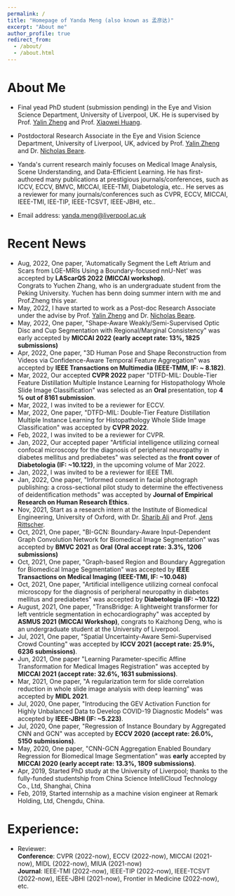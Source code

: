 ```yaml
---
permalink: /
title: "Homepage of Yanda Meng (also known as 孟彦达)"
excerpt: "About me"
author_profile: true
redirect_from: 
  - /about/
  - /about.html
---
```




About Me
====

+ Final yead PhD student (submission pending) in the Eye and Vision Science Department, University of Liverpool, UK. He is supervised by Prof. [Yalin Zheng](http://pcwww.liv.ac.uk/~yzheng/) and Prof. [Xiaowei Huang](https://cgi.csc.liv.ac.uk/~xiaowei/).  
+ Postdoctoral Research Associate in the Eye and Vision Science Department, University of Liverpool, UK, adviced by Prof. [Yalin Zheng](http://pcwww.liv.ac.uk/~yzheng/) and Dr. [Nicholas Beare](https://www.liverpool.ac.uk/life-course-and-medical-sciences/staff/nicholas-beare/). 
+ Yanda's current research mainly focuses on Medical Image Analysis, Scene Understanding, and Data-Efficient Learning. He has first-authored many publications at prestigious journals/conferences, such as ICCV, ECCV, BMVC, MICCAI, IEEE-TMI, Diabetologia, etc.. He serves as a reviewer for many journals/conferences such as CVPR, ECCV, MICCAI, IEEE-TMI, IEE-TIP, IEEE-TCSVT, IEEE-JBHI, etc..  

+ Email address: yanda.meng@liverpool.ac.uk



Recent News
=== 
+ Aug, 2022, One paper, 'Automatically Segment the Left Atrium and Scars from LGE-MRIs Using a Boundary-focused nnU-Net' was accepted by **LAScarQS 2022 (MICCAI workshop)**.  
Congrats to Yuchen Zhang, who is an undergraduate student from the Peking University. Yuchen has benn doing summer intern with me and Prof.Zheng this year.
+ May, 2022, I have started to work as a Post-doc Research Associate under the advise by Prof. [Yalin Zheng](http://pcwww.liv.ac.uk/~yzheng/) and Dr. [Nicholas Beare](https://www.liverpool.ac.uk/life-course-and-medical-sciences/staff/nicholas-beare/).  
+ May, 2022, One paper, "Shape-Aware Weakly/Semi-Supervised Optic Disc and Cup Segmentation with Regional/Marginal Consistency" was early accepted by **MICCAI 2022 (early accept rate: 13%, 1825 submissions)** 
+ Apr, 2022, One paper, "3D Human Pose and Shape Reconstruction from Videos via Confidence-Aware Temporal Feature Aggregation" was accepted by **IEEE Transactions on Multimedia (IEEE-TMM, IF: ~ 8.182)**.
+ Mar, 2022, Our accepted **CVPR 2022** paper "DTFD-MIL: Double-Tier Feature Distillation Multiple Instance Learning for Histopathology Whole Slide Image Classification" was selected as an **Oral** presentation, top **4 % out of 8161 submission**.
+ Mar, 2022, I was invited to be a reviewer for ECCV.
+ Mar, 2022, One paper, "DTFD-MIL: Double-Tier Feature Distillation Multiple Instance Learning for Histopathology Whole Slide Image Classification" was accepted by **CVPR 2022**. 
+ Feb, 2022, I was invited to be a reviewer for CVPR.
+ Jan, 2022, Our accepted paper "Artificial intelligence utilizing corneal confocal microscopy for the diagnosis of peripheral neuropathy in diabetes mellitus and prediabetes" was selected as the **front cover** of **Diabetologia (IF: ~10.122)**, in the upcoming volume of Mar 2022.
+ Jan, 2022, I was invited to be a reviewer for IEEE TMI.
+ Jan, 2022, One paper, "Informed consent in facial photograph publishing: a cross-sectional pilot study to determine the effectiveness of deidentification methods" was accepted by **Journal of Empirical Research on Human Research Ethics**.  
+ Nov, 2021, Start as a research intern at the Institute of Biomedical Engineering, University of Oxford, with Dr. [Sharib Ali](https://eng.ox.ac.uk/people/sharib-ali/) and Prof. [Jens Rittscher](https://www.ndm.ox.ac.uk/team/jens-rittscher).  
+ Oct, 2021, One paper, "BI-GCN: Boundary-Aware Input-Dependent Graph Convolution Network for Biomedical Image Segmentation" was accepted by **BMVC 2021** as **Oral**
**(Oral accept rate: 3.3%, 1206 submissions)**
+ Oct, 2021, One paper, "Graph-based Region and Boundary Aggregation for Biomedical Image Segmentation" was accepted by **IEEE Transactions on Medical Imaging (IEEE-TMI, IF: ~10.048)**
+ Oct, 2021, One paper, "Artificial intelligence utilizing corneal confocal microscopy for the diagnosis of peripheral neuropathy in diabetes mellitus and prediabetes" was accepted by **Diabetologia (IF: ~10.122)**
+ August, 2021, One paper, "TransBridge: A lightweight transformer for left ventricle segmentation in echocardiography" was accepted by **ASMUS 2021 (MICCAI Workshop)**, congrats to Kaizhong Deng, who is an undergraduate student at the University of Liverpool.
+ Jul, 2021, One paper, "Spatial Uncertainty-Aware Semi-Supervised Crowd Counting" was accepted by **ICCV 2021 (accept rate: 25.9%, 6236 submissions)**.
+ Jun, 2021, One paper "Learning Parameter-specific Affine Transformation for Medical Images Registration" was accepted by **MICCAI 2021 (accept rate: 32.6%, 1631 submissions)**.
+ Mar, 2021, One paper, "A regularization term for slide correlation reduction in whole slide image analysis with deep learning" was accepted by **MIDL 2021**.
+ Jul, 2020, One paper, "Introducing the GEV Activation Function for Highly Unbalanced Data to Develop COVID-19 Diagnostic Models" was accepted by **IEEE-JBHI (IF: ~5.223)**.
+ Jul, 2020, One paper, "Regression of Instance Boundary by Aggregated CNN and GCN" was accepted by **ECCV 2020 (accept rate: 26.0%, 5150 submissions)**.
+ May, 2020, One paper, "CNN-GCN Aggregation Enabled Boundary Regression for Biomedical Image Segmentation" was **early** accepted by **MICCAI 2020 (early accept rate: 13.3%, 1809 submissions)**.
+ Apr, 2019, Started PhD study at the University of Liverpool; thanks to the fully-funded studentship from China Science IntelliCloud Technology Co., Ltd, Shanghai, China
+ Feb, 2019, Started internship as a machine vision engineer at Remark Holding, Ltd, Chengdu, China.


Experience:
===
+ Reviewer:  
**Conference**: CVPR (2022-now), ECCV (2022-now), MICCAI (2021-now), MIDL (2022-now), MIUA (2021-now)    
**Journal**: IEEE-TMI (2022-now), IEEE-TIP (2022-now), IEEE-TCSVT (2022-now), IEEE-JBHI (2021-now), Frontier in Medicine (2022-now), etc.





